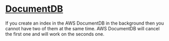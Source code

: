 # [DocumentDB](https://aws.amazon.com/de/documentdb/)

If you create an index in the AWS DocumentDB in the background then you cannot have two of them at the same time. AWS DocumentDB will cancel the first one and will work on the seconds one.
